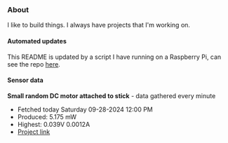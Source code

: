 ### About
I like to build things. I always have projects that I'm working on.

#### Automated updates
This README is updated by a script I have running on a Raspberry Pi, can see the repo [here](https://github.com/jdc-cunningham/raspi-git-repo-updater).

#### Sensor data


**Small random DC motor attached to stick** - data gathered every minute
- Fetched today Saturday 09-28-2024 12:00 PM
- Produced: 5.175 mW
- Highest: 0.039V 0.0012A
- [Project link](https://github.com/jdc-cunningham/turbine-raspi)